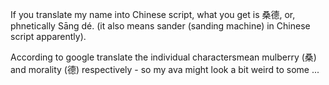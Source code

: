 If you translate my name into Chinese script, what you get is 桑德, or, phnetically Sāng dé.
(it also means sander (sanding machine) in Chinese script apparently).

According to google translate the individual charactersmean mulberry (桑) and morality (德) respectively - 
so my ava might look a bit weird to some ...
